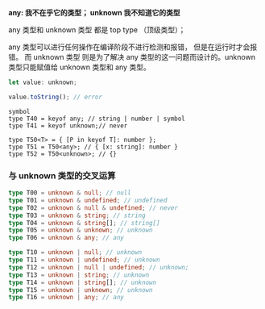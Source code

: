 **any: 我不在乎它的类型； unknown 我不知道它的类型**

any 类型和 unknown 类型 都是 top type （顶级类型）；

any 类型可以进行任何操作在编译阶段不进行检测和报错， 但是在运行时才会报错。 而 unknown 类型 则是为了解决 any 类型的这一问题而设计的。unknown 类型只能赋值给 unknown 类型和 any 类型。

```js
let value: unknown;

value.toString(); // error
```

```TS
symbol
type T40 = keyof any; // string | number | symbol
type T41 = keyof unknown;// never

type T50<T> = { [P in keyof T]: number };
type T51 = T50<any>; // { [x: string]: number }
type T52 = T50<unknown>; // {}
```

### 与 unknown 类型的交叉运算

```ts
type T00 = unknown & null; // null
type T01 = unknown & undefined; // undefined
type T02 = unknown & null & undefined; // never
type T03 = unknown & string; // string
type T04 = unknown & string[]; // string[]
type T05 = unknown & unknown; // unknown
type T06 = unknown & any; // any

type T10 = unknown | null; // unknown
type T11 = unknown | undefined; // unknown
type T12 = unknown | null | undefined; // unknown;
type T13 = unknown | string; // unknown
type T14 = unknown | string[]; // unknown
type T15 = unknown | unknown; // unknown
type T16 = unknown | any; // any
```
